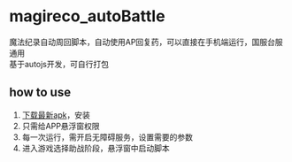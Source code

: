# magireco_autoBattle
魔法纪录自动周回脚本，自动使用AP回复药，可以直接在手机端运行，国服台服通用  
基于autojs开发，可自行打包

## how to use

1. [下载最新apk](https://github.com/icegreentee/magireco_autoBattle/releases)，安装
2. 只需给APP悬浮窗权限
3. 每一次运行，需开启无障碍服务，设置需要的参数
4. 进入游戏选择助战阶段，悬浮窗中启动脚本

<!-- https://purge.jsdelivr.net/gh/icegreentee/magireco_autoBattle/project.json -->

